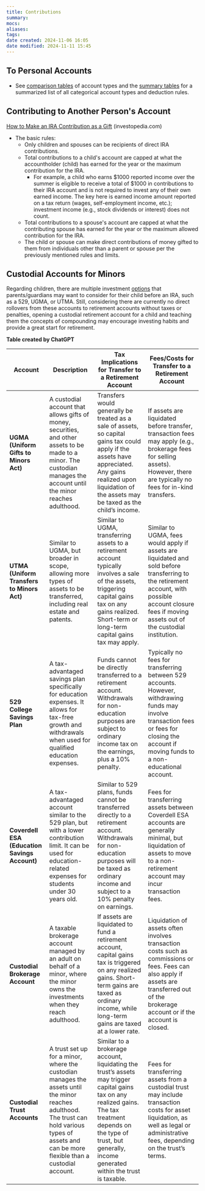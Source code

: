 ```yaml
---
title: Contributions
summary: 
mocs: 
aliases: 
tags: 
date created: 2024-11-06 16:05
date modified: 2024-11-11 15:45
---
```

## To Personal Accounts
- See [comparison tables](../accounts/types.md)<!-- #internal_link --> of account types and the [summary tables](../accounts/contribution-and-deductibility-summaries.md)<!-- #internal_link --> for a summarized list of all categorical account types and deduction rules.
## Contributing to Another Person's Account
 [How to Make an IRA Contribution as a Gift](https://www.investopedia.com/how-to-make-an-ira-contribution-as-a-gift-5205157) (investopedia.com)
 
 - The basic rules:
	 - Only children and spouses can be recipients of direct IRA contributions.
	 - Total contributions to a child's account are capped at what the accountholder (child) has earned for the year or the maximum contribution for the IRA.
		 - For example, a child who earns $1000 reported income over the summer is eligible to receive a total of $1000 in contributions to their IRA account and is not required to invest any of their own earned income. The key here is earned income amount reported on a tax return (wages, self-employment income, etc.); investment income (e.g., stock dividends or interest) does not count.
	 - Total contributions to a spouse's account are capped at what the contributing spouse has earned for the year or the maximum allowed contribution for the IRA. 
	 - The child or spouse can make direct contributions of money gifted to them from individuals other than a parent or spouse per the previously mentioned rules and limits.

## Custodial Accounts for Minors
 Regarding children, there are multiple investment [options](https://www.moneycrashers.com/financial-accounts-open-child/) that parents/guardians may want to consider for their child before an IRA, such as a 529, UGMA, or UTMA. Still, considering there are currently no direct rollovers from these accounts to retirement accounts without taxes or penalties, opening a custodial retirement account for a child and teaching them the concepts of compounding may encourage investing habits and provide a great start for retirement.

<!-- 
**Prompt**
Create a table with the following columns:
- Custodial Account Type
- Account Description
- Tax Implications for Transfer to a Retirement Account
- Fees/Costs for Transfer to a Retirement Account
The rows should include the following custodial account types:
1. UGMA (Uniform Gifts to Minors Act) Account
2. UTMA (Uniform Transfers to Minors Act) Account
3. 529 College Savings Plan
4. Coverdell ESA (Education Savings Account)
5. Custodial Brokerage Account
6. Custodial Trust Accounts
Generate a table focused on transferring money from non-retirement custodial accounts (UGMA, UTMA, 529, Coverdell ESA, Custodial Brokerage, and Custodial Trust accounts) to retirement accounts, without including penalties specific to retirement accounts or once the retirement account is open. Rules should apply to the current year.
-->
**Table created by ChatGPT**

| **Account**                                   | **Description**                                                                                                                                                                                     | **Tax Implications for Transfer to a Retirement Account**                                                                                                                                                                        | **Fees/Costs for Transfer to a Retirement Account**                                                                                                                                                      |
| --------------------------------------------- | --------------------------------------------------------------------------------------------------------------------------------------------------------------------------------------------------- | -------------------------------------------------------------------------------------------------------------------------------------------------------------------------------------------------------------------------------- | -------------------------------------------------------------------------------------------------------------------------------------------------------------------------------------------------------- |
| **UGMA (Uniform Gifts to Minors Act)**        | A custodial account that allows gifts of money, securities, and other assets to be made to a minor. The custodian manages the account until the minor reaches adulthood.                            | Transfers would generally be treated as a sale of assets, so capital gains tax could apply if the assets have appreciated. Any gains realized upon liquidation of the assets may be taxed as the child’s income.                 | If assets are liquidated before transfer, transaction fees may apply (e.g., brokerage fees for selling assets). However, there are typically no fees for in-kind transfers.                              |
| **UTMA (Uniform Transfers to Minors Act)**    | Similar to UGMA, but broader in scope, allowing more types of assets to be transferred, including real estate and patents.                                                                          | Similar to UGMA, transferring assets to a retirement account typically involves a sale of the assets, triggering capital gains tax on any gains realized. Short-term or long-term capital gains tax may apply.                   | Similar to UGMA, fees would apply if assets are liquidated and sold before transferring to the retirement account, with possible account closure fees if moving assets out of the custodial institution. |
| **529 College Savings Plan**                  | A tax-advantaged savings plan specifically for education expenses. It allows for tax-free growth and withdrawals when used for qualified education expenses.                                        | Funds cannot be directly transferred to a retirement account. Withdrawals for non-education purposes are subject to ordinary income tax on the earnings, plus a 10% penalty.                                                     | Typically no fees for transferring between 529 accounts. However, withdrawing funds may involve transaction fees or fees for closing the account if moving funds to a non-educational account.           |
| **Coverdell ESA (Education Savings Account)** | A tax-advantaged account similar to the 529 plan, but with a lower contribution limit. It can be used for education-related expenses for students under 30 years old.                               | Similar to 529 plans, funds cannot be transferred directly to a retirement account. Withdrawals for non-education purposes will be taxed as ordinary income and subject to a 10% penalty on earnings.                            | Fees for transferring assets between Coverdell ESA accounts are generally minimal, but liquidation of assets to move to a non-retirement account may incur transaction fees.                             |
| **Custodial Brokerage Account**               | A taxable brokerage account managed by an adult on behalf of a minor, where the minor owns the investments when they reach adulthood.                                                               | If assets are liquidated to fund a retirement account, capital gains tax is triggered on any realized gains. Short-term gains are taxed as ordinary income, while long-term gains are taxed at a lower rate.                     | Liquidation of assets often involves transaction costs such as commissions or fees. Fees can also apply if assets are transferred out of the brokerage account or if the account is closed.              |
| **Custodial Trust Accounts**                  | A trust set up for a minor, where the custodian manages the assets until the minor reaches adulthood. The trust can hold various types of assets and can be more flexible than a custodial account. | Similar to a brokerage account, liquidating the trust’s assets may trigger capital gains tax on any realized gains. The tax treatment depends on the type of trust, but generally, income generated within the trust is taxable. | Fees for transferring assets from a custodial trust may include transaction costs for asset liquidation, as well as legal or administrative fees, depending on the trust’s terms.                        |

